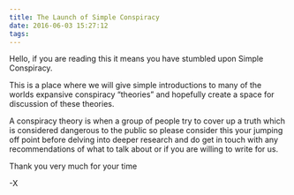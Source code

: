 ```yaml
---
title: The Launch of Simple Conspiracy
date: 2016-06-03 15:27:12
tags:
---
```

Hello, if you are reading this it means you have stumbled upon Simple Conspiracy.

This is a place where we will give simple introductions to many of the worlds expansive conspiracy “theories” and hopefully create a space for discussion of these theories.

A conspiracy theory is when a group of people try to cover up a truth which is considered dangerous to the public so please consider this your jumping off point before delving into deeper research and do get in touch with any recommendations of what to talk about or if you are willing to write for us.

Thank you very much for your time

-X
